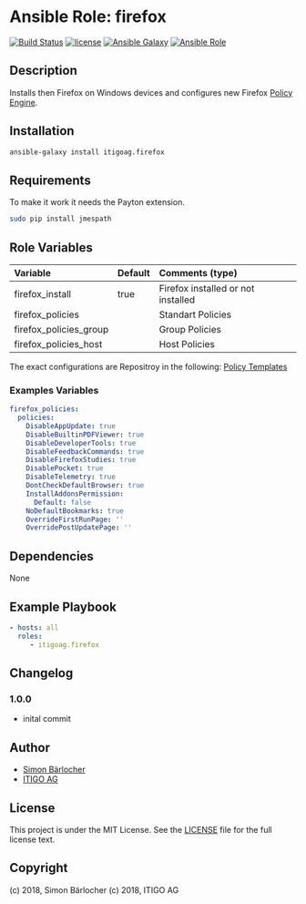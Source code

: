 # Ansible Role: firefox

[![Build Status](https://img.shields.io/travis-ci/itigoag/ansible.firefox.svg?branch=master&style=popout-square)](https://travis-ci.org/itigoag/ansible.firefox) [![license](https://img.shields.io/github/license/mashape/apistatus.svg?style=popout-square)](https://sbaerlo.ch/licence) [![Ansible Galaxy](http://img.shields.io/badge/ansible--galaxy-firefox-blue.svg?style=popout-square)](https://galaxy.ansible.com/itigoag/firefox) [![Ansible Role](https://img.shields.io/ansible/role/d/id.svg?style=popout-square)](https://galaxy.ansible.com/itigoag/firefox)

## Description

Installs then Firefox on Windows devices and configures new Firefox [Policy Engine](https://github.com/mozilla/policy-templates/blob/master/README.md).

## Installation

```bash
ansible-galaxy install itigoag.firefox
```

## Requirements

To make it work it needs the Payton extension.

```bash
sudo pip install jmespath
```

## Role Variables

| Variable             | Default     | Comments (type)                                   |
| :---                 | :---        | :---                                              |
| firefox_install | true | Firefox installed or not installed |
| firefox_policies | | Standart Policies |
| firefox_policies_group | | Group Policies |
| firefox_policies_host | | Host Policies |

The exact configurations are Repositroy in the following: [Policy Templates](https://github.com/mozilla/policy-templates/blob/master/README.md)

### Examples Variables

```yml
firefox_policies:
  policies:
    DisableAppUpdate: true
    DisableBuiltinPDFViewer: true
    DisableDeveloperTools: true
    DisableFeedbackCommands: true
    DisableFirefoxStudies: true
    DisablePocket: true
    DisableTelemetry: true
    DontCheckDefaultBrowser: true
    InstallAddonsPermission:
      Default: false
    NoDefaultBookmarks: true
    OverrideFirstRunPage: ''
    OverridePostUpdatePage: ''
```

## Dependencies

None

## Example Playbook

```yml
- hosts: all
  roles:
     - itigoag.firefox
```

## Changelog

### 1.0.0

* inital commit

## Author

* [Simon Bärlocher](https://sbaerlocher.ch)
* [ITIGO AG](https://www.itigo.ch)

## License

This project is under the MIT License. See the [LICENSE](licence) file for the full license text.

## Copyright

(c) 2018, Simon Bärlocher
(c) 2018, ITIGO AG